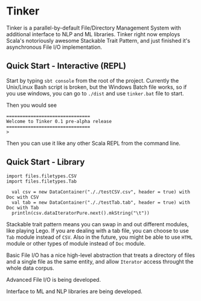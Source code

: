 # Tinker
Tinker is a parallel-by-default File/Directory Management System with additional interface to NLP and ML libraries. Tinker right now employs Scala's notoriously awesome Stackable Trait Pattern, and just finished it's asynchronous File I/O implementation.

## Quick Start - Interactive (REPL)

Start by typing `sbt console` from the root of the project. Currently the Unix/Linux Bash script is broken, but the Windows Batch file works, so if you use windows, you can go to `./dist` and use `tinker.bat` file to start.

Then you would see

```
===============================
Welcome to Tinker 0.1 pre-alpha release
===============================
>
```

Then you can use it like any other Scala REPL from the command line.

## Quick Start - Library

```
import files.filetypes.CSV
import files.filetypes.Tab

  val csv = new DataContainer("././testCSV.csv", header = true) with Doc with CSV
  val tab = new DataContainer("././testTab.tab", header = true) with Doc with Tab
  println(csv.dataIteratorPure.next().mkString("\t"))
```

Stackable trait pattern means you can swap in and out different modules, like playing Lego. If you are dealing with a tab file, you can choose to use `Tab` module instead of `CSV`. Also in the future, you might be able to use `HTML` module or other types of module instead of `Doc` module.

Basic File I/O has a nice high-level abstraction that treats a directory of files and a single file as the same entity, and allow `Iterator` access throught the whole data corpus.

Advanced File I/O is being developed.

Interface to ML and NLP libraries are being developed.
